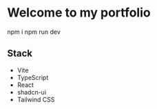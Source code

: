 # Welcome to my portfolio

npm i
npm run dev

## Stack

- Vite
- TypeScript
- React
- shadcn-ui
- Tailwind CSS

